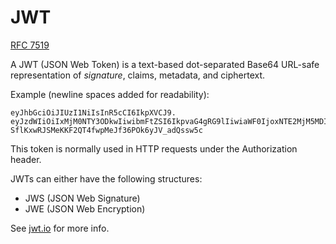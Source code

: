 # JWT

[RFC 7519](https://datatracker.ietf.org/doc/html/rfc7519)

A JWT (JSON Web Token) is a text-based dot-separated Base64 URL-safe representation of *signature*, claims, metadata, and ciphertext.

Example (newline spaces added for readability):

```
eyJhbGciOiJIUzI1NiIsInR5cCI6IkpXVCJ9.
eyJzdWIiOiIxMjM0NTY3ODkwIiwibmFtZSI6IkpvaG4gRG9lIiwiaWF0IjoxNTE2MjM5MDIyfQ.
SflKxwRJSMeKKF2QT4fwpMeJf36POk6yJV_adQssw5c
```

This token is normally used in HTTP requests under the Authorization header.

JWTs can either have the following structures:
* JWS (JSON Web Signature)
* JWE (JSON Web Encryption)

See [jwt.io](https://jwt.io) for more info.

